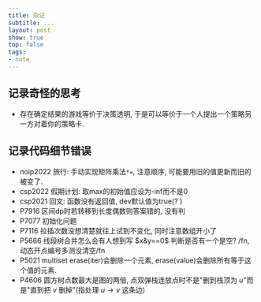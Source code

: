 ```yaml
---
title: 杂记
subtitle: ...
layout: post
show: true
top: false
tags: 
- note
---
```


## 记录奇怪的思考

- 存在确定结果的游戏等价于决策透明, 于是可以等价于一个人提出一个策略另一方对着你的策略卡.

## 记录代码细节错误

- noip2022 旅行: 手动实现矩阵乘法`*=`, 注意顺序, 可能要用旧的值更新而旧的被变了.
- csp2022 假期计划: 取max的初始值应设为-inf而不是0
- csp2021 回文: 函数没有返回值, dev默认值为true(? )
- P7916 区间dp时若转移到长度偶数则答案错的, 没有判
- P7077 初始化问题
- P7116 拉插次数没想清楚就往上试到不变化, 同时注意数组开小了
- P5666 线段树合并怎么会有人想到写 $x&y==0$ 判断是否有一个是空? /fn, 动态开点编号多测没清空/fn
- P5021 multiset erase(iter)会删除一个元素, erase(value)会删除所有等于这个值的元素.
- P4606 圆方树点数最大是图的两倍, 点双弹栈连放点时不是"删到栈顶为 $u$"而是"直到把 $v$ 删掉"(指处理 $u\to v$ 这条边)
